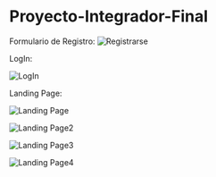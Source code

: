 # Proyecto-Integrador-Final




Formulario de Registro:
![Registrarse](https://user-images.githubusercontent.com/103141811/225481460-937cc698-313c-4152-bc89-65dd1b8afbfe.png)

LogIn:

![LogIn](https://user-images.githubusercontent.com/103141811/225652859-3b9b6e4e-bd05-4a0c-b647-abe7c3836e55.png)

Landing Page:

![Landing Page](https://user-images.githubusercontent.com/103141811/225652964-fd0e0982-b9b2-4c3b-90a3-514f84ead224.png)

![Landing Page2](https://user-images.githubusercontent.com/103141811/225656655-9d6cb59c-3918-43e2-adcb-aa75faa65867.png)

![Landing Page3](https://user-images.githubusercontent.com/103141811/225654016-9d187246-bc1a-4e10-8f47-702e3fe7895b.png)

![Landing Page4](https://user-images.githubusercontent.com/103141811/225654033-03dfd072-f9b2-441b-afc3-238bed0da2b3.png)
